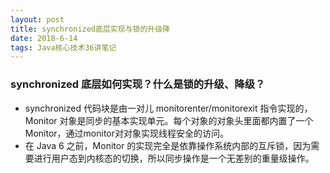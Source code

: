 ```yaml
---
layout: post
title: synchronized底层实现与锁的升级降
date: 2018-6-14
tags: Java核心技术36讲笔记
---
```


### synchronized 底层如何实现？什么是锁的升级、降级？
- synchronized 代码块是由一对儿 monitorenter/monitorexit 指令实现的，Monitor 对象是同步的基本实现单元。每个对象的对象头里面都内置了一个Monitor，通过monitor对对象实现线程安全的访问。
- 在 Java 6 之前，Monitor 的实现完全是依靠操作系统内部的互斥锁，因为需要进行用户态到内核态的切换，所以同步操作是一个无差别的重量级操作。